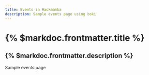 ```yaml
---
title: Events in Hackmamba
description: Sample events page using boki
---
```


# {% $markdoc.frontmatter.title %}

## {% $markdoc.frontmatter.description %}

Sample events page
